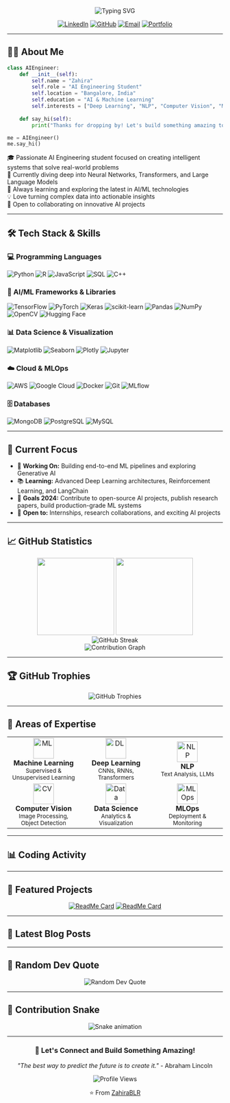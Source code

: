 <div align="center">
  <img src="https://readme-typing-svg.demolab.com?font=Fira+Code&size=32&duration=2800&pause=2000&color=A177F1&center=true&vCenter=true&width=940&lines=Hi+there!+I'm+Zahira+%F0%9F%91%8B;AI+Engineering+Student+%F0%9F%A4%96;Machine+Learning+Enthusiast+%F0%9F%93%8A;Building+Intelligent+Systems+%F0%9F%9A%80" alt="Typing SVG" />
</div>

<div align="center">
  
  [![LinkedIn](https://img.shields.io/badge/LinkedIn-0077B5?style=for-the-badge&logo=linkedin&logoColor=white)](https://linkedin.com/in/yourprofile)
  [![GitHub](https://img.shields.io/badge/GitHub-100000?style=for-the-badge&logo=github&logoColor=white)](https://github.com/ZahiraBLR)
  [![Email](https://img.shields.io/badge/Email-D14836?style=for-the-badge&logo=gmail&logoColor=white)](mailto:your.email@example.com)
  [![Portfolio](https://img.shields.io/badge/Portfolio-FF5722?style=for-the-badge&logo=todoist&logoColor=white)](https://yourportfolio.com)

</div>

---

## 👨‍💻 About Me

```python
class AIEngineer:
    def __init__(self):
        self.name = "Zahira"
        self.role = "AI Engineering Student"
        self.location = "Bangalore, India"
        self.education = "AI & Machine Learning"
        self.interests = ["Deep Learning", "NLP", "Computer Vision", "MLOps"]
        
    def say_hi(self):
        print("Thanks for dropping by! Let's build something amazing together!")

me = AIEngineer()
me.say_hi()
```

🎓 Passionate AI Engineering student focused on creating intelligent systems that solve real-world problems  
🔬 Currently diving deep into Neural Networks, Transformers, and Large Language Models  
🌱 Always learning and exploring the latest in AI/ML technologies  
💡 Love turning complex data into actionable insights  
🤝 Open to collaborating on innovative AI projects

---

## 🛠️ Tech Stack & Skills

### 💻 Programming Languages
![Python](https://img.shields.io/badge/Python-3776AB?style=for-the-badge&logo=python&logoColor=white)
![R](https://img.shields.io/badge/R-276DC3?style=for-the-badge&logo=r&logoColor=white)
![JavaScript](https://img.shields.io/badge/JavaScript-F7DF1E?style=for-the-badge&logo=javascript&logoColor=black)
![SQL](https://img.shields.io/badge/SQL-4479A1?style=for-the-badge&logo=postgresql&logoColor=white)
![C++](https://img.shields.io/badge/C++-00599C?style=for-the-badge&logo=cplusplus&logoColor=white)

### 🤖 AI/ML Frameworks & Libraries
![TensorFlow](https://img.shields.io/badge/TensorFlow-FF6F00?style=for-the-badge&logo=tensorflow&logoColor=white)
![PyTorch](https://img.shields.io/badge/PyTorch-EE4C2C?style=for-the-badge&logo=pytorch&logoColor=white)
![Keras](https://img.shields.io/badge/Keras-D00000?style=for-the-badge&logo=keras&logoColor=white)
![scikit-learn](https://img.shields.io/badge/scikit--learn-F7931E?style=for-the-badge&logo=scikit-learn&logoColor=white)
![Pandas](https://img.shields.io/badge/Pandas-150458?style=for-the-badge&logo=pandas&logoColor=white)
![NumPy](https://img.shields.io/badge/NumPy-013243?style=for-the-badge&logo=numpy&logoColor=white)
![OpenCV](https://img.shields.io/badge/OpenCV-5C3EE8?style=for-the-badge&logo=opencv&logoColor=white)
![Hugging Face](https://img.shields.io/badge/Hugging%20Face-FFD21E?style=for-the-badge&logo=huggingface&logoColor=black)

### 📊 Data Science & Visualization
![Matplotlib](https://img.shields.io/badge/Matplotlib-11557c?style=for-the-badge&logo=python&logoColor=white)
![Seaborn](https://img.shields.io/badge/Seaborn-3776AB?style=for-the-badge&logo=python&logoColor=white)
![Plotly](https://img.shields.io/badge/Plotly-3F4F75?style=for-the-badge&logo=plotly&logoColor=white)
![Jupyter](https://img.shields.io/badge/Jupyter-F37626?style=for-the-badge&logo=jupyter&logoColor=white)

### ☁️ Cloud & MLOps
![AWS](https://img.shields.io/badge/AWS-232F3E?style=for-the-badge&logo=amazon-aws&logoColor=white)
![Google Cloud](https://img.shields.io/badge/Google_Cloud-4285F4?style=for-the-badge&logo=google-cloud&logoColor=white)
![Docker](https://img.shields.io/badge/Docker-2496ED?style=for-the-badge&logo=docker&logoColor=white)
![Git](https://img.shields.io/badge/Git-F05032?style=for-the-badge&logo=git&logoColor=white)
![MLflow](https://img.shields.io/badge/MLflow-0194E2?style=for-the-badge&logo=mlflow&logoColor=white)

### 🗄️ Databases
![MongoDB](https://img.shields.io/badge/MongoDB-47A248?style=for-the-badge&logo=mongodb&logoColor=white)
![PostgreSQL](https://img.shields.io/badge/PostgreSQL-316192?style=for-the-badge&logo=postgresql&logoColor=white)
![MySQL](https://img.shields.io/badge/MySQL-4479A1?style=for-the-badge&logo=mysql&logoColor=white)

---

## 🚀 Current Focus

- 🔭 **Working On:** Building end-to-end ML pipelines and exploring Generative AI
- 📚 **Learning:** Advanced Deep Learning architectures, Reinforcement Learning, and LangChain
- 🎯 **Goals 2024:** Contribute to open-source AI projects, publish research papers, build production-grade ML systems
- 💼 **Open to:** Internships, research collaborations, and exciting AI projects

---

## 📈 GitHub Statistics

<div align="center">
  <img height="180em" src="https://github-readme-stats.vercel.app/api?username=ZahiraBLR&show_icons=true&theme=radical&include_all_commits=true&count_private=true"/>
  <img height="180em" src="https://github-readme-stats.vercel.app/api/top-langs/?username=ZahiraBLR&layout=compact&langs_count=8&theme=radical"/>
</div>

<div align="center">
  <img src="https://github-readme-streak-stats.herokuapp.com/?user=ZahiraBLR&theme=radical" alt="GitHub Streak" />
</div>

<div align="center">
  <img src="https://github-readme-activity-graph.vercel.app/graph?username=ZahiraBLR&theme=tokyo-night&hide_border=true" alt="Contribution Graph" />
</div>

---

## 🏆 GitHub Trophies

<div align="center">
  <img src="https://github-profile-trophy.vercel.app/?username=ZahiraBLR&theme=radical&no-frame=true&no-bg=false&margin-w=4&row=1" alt="GitHub Trophies" />
</div>

---

## 💼 Areas of Expertise

<table align="center">
  <tr>
    <td align="center" width="200">
      <img src="https://img.icons8.com/color/96/000000/artificial-intelligence.png" width="48" height="48" alt="ML"/>
      <br><b>Machine Learning</b>
      <br><sub>Supervised & Unsupervised Learning</sub>
    </td>
    <td align="center" width="200">
      <img src="https://img.icons8.com/color/96/000000/neural-network.png" width="48" height="48" alt="DL"/>
      <br><b>Deep Learning</b>
      <br><sub>CNNs, RNNs, Transformers</sub>
    </td>
    <td align="center" width="200">
      <img src="https://img.icons8.com/color/96/000000/natural-language-processing.png" width="48" height="48" alt="NLP"/>
      <br><b>NLP</b>
      <br><sub>Text Analysis, LLMs</sub>
    </td>
  </tr>
  <tr>
    <td align="center" width="200">
      <img src="https://img.icons8.com/color/96/000000/computer-vision.png" width="48" height="48" alt="CV"/>
      <br><b>Computer Vision</b>
      <br><sub>Image Processing, Object Detection</sub>
    </td>
    <td align="center" width="200">
      <img src="https://img.icons8.com/color/96/000000/big-data.png" width="48" height="48" alt="Data"/>
      <br><b>Data Science</b>
      <br><sub>Analytics & Visualization</sub>
    </td>
    <td align="center" width="200">
      <img src="https://img.icons8.com/color/96/000000/cloud.png" width="48" height="48" alt="MLOps"/>
      <br><b>MLOps</b>
      <br><sub>Deployment & Monitoring</sub>
    </td>
  </tr>
</table>

---

## 📊 Coding Activity

<!--START_SECTION:waka-->
<!--END_SECTION:waka-->

---

## 🎯 Featured Projects

<div align="center">

[![ReadMe Card](https://github-readme-stats.vercel.app/api/pin/?username=ZahiraBLR&repo=project1&theme=radical)](https://github.com/ZahiraBLR/project1)
[![ReadMe Card](https://github-readme-stats.vercel.app/api/pin/?username=ZahiraBLR&repo=project2&theme=radical)](https://github.com/ZahiraBLR/project2)

</div>

---

## 📝 Latest Blog Posts

<!-- BLOG-POST-LIST:START -->
<!-- BLOG-POST-LIST:END -->

---

## 💭 Random Dev Quote

<div align="center">
  <img src="https://quotes-github-readme.vercel.app/api?type=horizontal&theme=radical" alt="Random Dev Quote"/>
</div>

---

## 🐍 Contribution Snake

<div align="center">
  <img src="https://raw.githubusercontent.com/ZahiraBLR/ZahiraBLR/output/github-contribution-grid-snake.svg" alt="Snake animation" />
</div>

---

<div align="center">
  
  ### 💬 Let's Connect and Build Something Amazing!
  
  *"The best way to predict the future is to create it."* - Abraham Lincoln
  
  ![Profile Views](https://komarev.com/ghpvc/?username=ZahiraBLR&color=blueviolet&style=for-the-badge)
  
  ⭐️ From [ZahiraBLR](https://github.com/ZahiraBLR)
  
</div>
